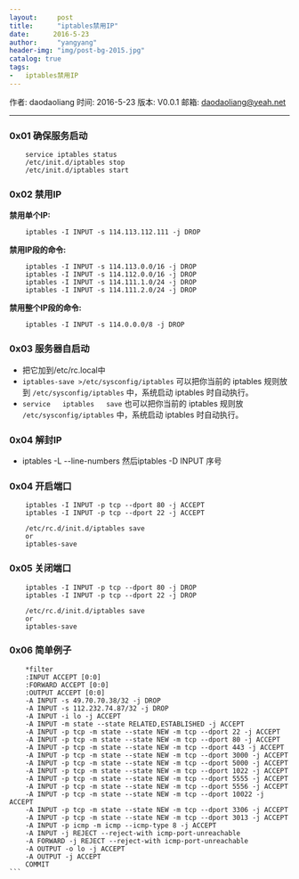 ```yaml
---
layout:     post
title:      "iptables禁用IP"
date:      2016-5-23
author:     "yangyang"
header-img: "img/post-bg-2015.jpg"
catalog: true
tags:
-   iptables禁用IP
---
```



作者: daodaoliang
    时间: 2016-5-23
    版本: V0.0.1
    邮箱: daodaoliang@yeah.net

<!-- more -->

******

### 0x01 确保服务启动

```
    service iptables status
    /etc/init.d/iptables stop
    /etc/init.d/iptables start
```

### 0x02 禁用IP

**禁用单个IP:**

```
    iptables -I INPUT -s 114.113.112.111 -j DROP
```

**禁用IP段的命令:**

```
    iptables -I INPUT -s 114.113.0.0/16 -j DROP
    iptables -I INPUT -s 114.112.0.0/16 -j DROP
    iptables -I INPUT -s 114.111.1.0/24 -j DROP
    iptables -I INPUT -s 114.111.2.0/24 -j DROP
```

**禁用整个IP段的命令:**

```
    iptables -I INPUT -s 114.0.0.0/8 -j DROP
```

### 0x03 服务器自启动

* 把它加到/etc/rc.local中
* `iptables-save >/etc/sysconfig/iptables` 可以把你当前的 iptables 规则放到 `/etc/sysconfig/iptables` 中，系统启动 iptables 时自动执行。
* `service   iptables   save` 也可以把你当前的 iptables 规则放 `/etc/sysconfig/iptables` 中，系统启动 iptables 时自动执行。

### 0x04 解封IP

* iptables -L --line-numbers 然后iptables -D INPUT 序号

### 0x04 开启端口

```
    iptables -I INPUT -p tcp --dport 80 -j ACCEPT
    iptables -I INPUT -p tcp --dport 22 -j ACCEPT
```

```
    /etc/rc.d/init.d/iptables save
    or
    iptables-save
```

### 0x05 关闭端口

```
    iptables -I INPUT -p tcp --dport 80 -j DROP
    iptables -I INPUT -p tcp --dport 22 -j DROP
```

```
    /etc/rc.d/init.d/iptables save
    or
    iptables-save
```

### 0x06 简单例子

````
    *filter
    :INPUT ACCEPT [0:0]
    :FORWARD ACCEPT [0:0]
    :OUTPUT ACCEPT [0:0]
    -A INPUT -s 49.70.70.38/32 -j DROP
    -A INPUT -s 112.232.74.87/32 -j DROP
    -A INPUT -i lo -j ACCEPT
    -A INPUT -m state --state RELATED,ESTABLISHED -j ACCEPT
    -A INPUT -p tcp -m state --state NEW -m tcp --dport 22 -j ACCEPT
    -A INPUT -p tcp -m state --state NEW -m tcp --dport 80 -j ACCEPT
    -A INPUT -p tcp -m state --state NEW -m tcp --dport 443 -j ACCEPT
    -A INPUT -p tcp -m state --state NEW -m tcp --dport 3000 -j ACCEPT
    -A INPUT -p tcp -m state --state NEW -m tcp --dport 5000 -j ACCEPT
    -A INPUT -p tcp -m state --state NEW -m tcp --dport 1022 -j ACCEPT
    -A INPUT -p tcp -m state --state NEW -m tcp --dport 5555 -j ACCEPT
    -A INPUT -p tcp -m state --state NEW -m tcp --dport 5556 -j ACCEPT
    -A INPUT -p tcp -m state --state NEW -m tcp --dport 10022 -j ACCEPT
    -A INPUT -p tcp -m state --state NEW -m tcp --dport 3306 -j ACCEPT
    -A INPUT -p tcp -m state --state NEW -m tcp --dport 3013 -j ACCEPT
    -A INPUT -p icmp -m icmp --icmp-type 8 -j ACCEPT
    -A INPUT -j REJECT --reject-with icmp-port-unreachable
    -A FORWARD -j REJECT --reject-with icmp-port-unreachable
    -A OUTPUT -o lo -j ACCEPT
    -A OUTPUT -j ACCEPT
    COMMIT
```






